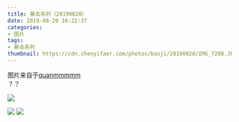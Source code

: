 ```yaml
---
title: 暴击系列（20190820）
date: 2019-08-20 16:22:37
categories:
- 图片
tags:
- 暴击系列
thumbnail: https://cdn.chenyifaer.com/photos/baoji/20190820/IMG_7208.JPG
---
```


图片来自于<a href="https://weibo.com/p/1005051720171447" target="_blank">quanmmmmm</a><br/> ？？

![](https://cdn.chenyifaer.com/photos/baoji/20190820/IMG_7208.JPG)

<!--more-->

![](https://cdn.chenyifaer.com/photos/baoji/20190820/IMG_7209.JPG)
![](https://cdn.chenyifaer.com/photos/baoji/20190820/IMG_7210.JPG)
